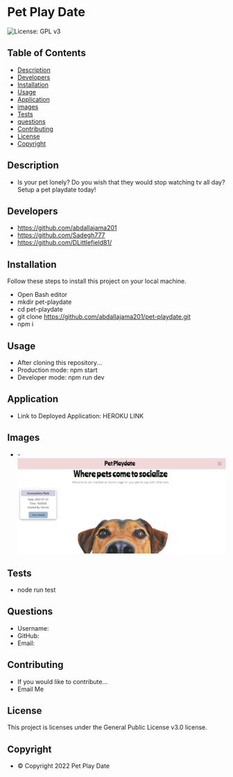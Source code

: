 
# Pet Play Date
![License: GPL v3](https://img.shields.io/badge/License-GPLv3-blue.svg)


## Table of Contents
- [Description](#description)
- [Developers](#developers)
- [Installation](#installation)
- [Usage](#usage)
- [Application](#application)
- [images](#images)
- [Tests](#tests)
- [questions](#questions)
- [Contributing](#contributing)
- [License](#license)
- [Copyright](#copyright)


## Description
- Is your pet lonely? Do you wish that they would stop watching tv all day? Setup a pet playdate today!

## Developers
- https://github.com/abdallajama201
- https://github.com/Sadegh777
- https://github.com/DLittlefield81/


## Installation
Follow these steps to install this project on your local machine.
- Open Bash editor
- mkdir pet-playdate
- cd pet-playdate
- git clone https://github.com/abdallajama201/pet-playdate.git
- npm i


## Usage
- After cloning this repository...
- Production mode: npm start
- Developer mode: npm run dev

## Application
- Link to Deployed Application: HEROKU LINK


## Images
- -![ECommerceBackEnd](./public/images/pet-playdate.png)

## Tests
- node run test


## Questions
- Username: 
- GitHub: 
- Email: 


## Contributing
- If you would like to contribute...
- Email Me


## License
   This project is licenses under the General Public License v3.0 license.



## Copyright
- © Copyright 2022 Pet Play Date

